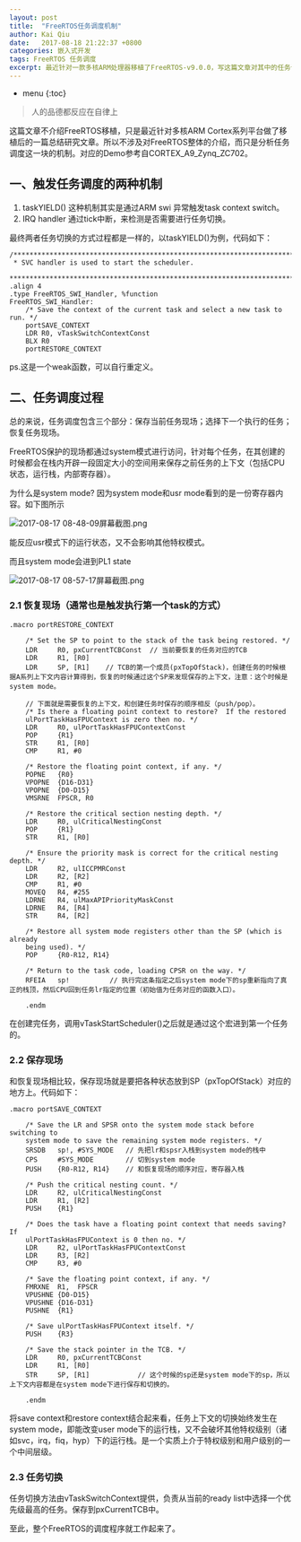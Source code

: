 ```yaml
---
layout: post
title:  "FreeRTOS任务调度机制"
author: Kai Qiu
date:   2017-08-18 21:22:37 +0800
categories: 嵌入式开发
tags: FreeRTOS 任务调度
excerpt: 最近针对一款多核ARM处理器移植了FreeRTOS-v9.0.0，写这篇文章对其中的任务调度机制进行系统的阐述。
---
```


* menu
{:toc}

> 人的品德都反应在自律上 

这篇文章不介绍FreeRTOS移植，只是最近针对多核ARM Cortex系列平台做了移植后的一篇总结研究文章。所以不涉及对FreeRTOS整体的介绍，而只是分析任务调度这一块的机制。对应的Demo参考自CORTEX_A9_Zynq_ZC702。

## 一、触发任务调度的两种机制

1. taskYIELD()
	这种机制其实是通过ARM swi 异常触发task context switch。
2. IRQ handler
   通过tick中断，来检测是否需要进行任务切换。

最终两者任务切换的方式过程都是一样的，以taskYIELD()为例，代码如下：

```
/******************************************************************************
 * SVC handler is used to start the scheduler.
 *****************************************************************************/
.align 4
.type FreeRTOS_SWI_Handler, %function
FreeRTOS_SWI_Handler:
	/* Save the context of the current task and select a new task to run. */
	portSAVE_CONTEXT
	LDR R0, vTaskSwitchContextConst
	BLX	R0
	portRESTORE_CONTEXT
```

ps.这是一个weak函数，可以自行重定义。

## 二、任务调度过程

总的来说，任务调度包含三个部分：保存当前任务现场；选择下一个执行的任务；恢复任务现场。

FreeRTOS保护的现场都通过system模式进行访问，针对每个任务，在其创建的时候都会在栈内开辟一段固定大小的空间用来保存之前任务的上下文（包括CPU状态，运行栈，内部寄存器）。

为什么是system mode? 因为system mode和usr mode看到的是一份寄存器内容。如下图所示

![2017-08-17 08-48-09屏幕截图.png](https://i.loli.net/2017/08/17/5995b1644d964.png)

能反应usr模式下的运行状态，又不会影响其他特权模式。

而且system mode会进到PL1 state

![2017-08-17 08-57-17屏幕截图.png](https://i.loli.net/2017/08/17/5995b20984f17.png)

### 2.1 恢复现场（通常也是触发执行第一个task的方式）

```
.macro portRESTORE_CONTEXT

	/* Set the SP to point to the stack of the task being restored. */
	LDR		R0, pxCurrentTCBConst  // 当前要恢复的任务对应的TCB
	LDR		R1, [R0]
	LDR		SP, [R1]    // TCB的第一个成员(pxTopOfStack)，创建任务的时候根据A系列上下文内容计算得到，恢复的时候通过这个SP来发现保存的上下文，注意：这个时候是system mode。

	// 下面就是需要恢复的上下文，和创建任务时保存的顺序相反（push/pop）。
	/* Is there a floating point context to restore?  If the restored
	ulPortTaskHasFPUContext is zero then no. */
	LDR		R0, ulPortTaskHasFPUContextConst
	POP		{R1}
	STR		R1, [R0]
	CMP		R1, #0

	/* Restore the floating point context, if any. */
	POPNE 	{R0}
	VPOPNE	{D16-D31}
	VPOPNE	{D0-D15}
	VMSRNE  FPSCR, R0

	/* Restore the critical section nesting depth. */
	LDR		R0, ulCriticalNestingConst
	POP		{R1}
	STR		R1, [R0]

	/* Ensure the priority mask is correct for the critical nesting depth. */
	LDR		R2, ulICCPMRConst
	LDR		R2, [R2]
	CMP		R1, #0
	MOVEQ	R4, #255
	LDRNE	R4, ulMaxAPIPriorityMaskConst
	LDRNE	R4, [R4]
	STR		R4, [R2]

	/* Restore all system mode registers other than the SP (which is already
	being used). */
	POP		{R0-R12, R14}

	/* Return to the task code, loading CPSR on the way. */
	RFEIA	sp!          // 执行完这条指定之后system mode下的sp重新指向了真正的栈顶，然后CPU回到任务lr指定的位置（初始值为任务对应的函数入口）。

	.endm
```

在创建完任务，调用vTaskStartScheduler()之后就是通过这个宏进到第一个任务的。

### 2.2 保存现场

和恢复现场相比较，保存现场就是要把各种状态放到SP（pxTopOfStack）对应的地方上。代码如下：

```
.macro portSAVE_CONTEXT

	/* Save the LR and SPSR onto the system mode stack before switching to
	system mode to save the remaining system mode registers. */
	SRSDB	sp!, #SYS_MODE   // 先把lr和spsr入栈到system mode的栈中
	CPS		#SYS_MODE        // 切到system mode
	PUSH	{R0-R12, R14}    // 和恢复现场的顺序对应，寄存器入栈

	/* Push the critical nesting count. */
	LDR		R2, ulCriticalNestingConst
	LDR		R1, [R2]
	PUSH	{R1}

	/* Does the task have a floating point context that needs saving?  If
	ulPortTaskHasFPUContext is 0 then no. */
	LDR		R2, ulPortTaskHasFPUContextConst
	LDR		R3, [R2]
	CMP		R3, #0

	/* Save the floating point context, if any. */
	FMRXNE  R1,  FPSCR
	VPUSHNE {D0-D15}
	VPUSHNE	{D16-D31}
	PUSHNE	{R1}

	/* Save ulPortTaskHasFPUContext itself. */
	PUSH	{R3}

	/* Save the stack pointer in the TCB. */
	LDR		R0, pxCurrentTCBConst
	LDR		R1, [R0]
	STR		SP, [R1]            // 这个时候的sp还是system mode下的sp，所以上下文内容都是在system mode下进行保存和切换的。

	.endm
```

将save context和restore context结合起来看，任务上下文的切换始终发生在system mode，即能改变user mode下的运行栈，又不会破坏其他特权级别（诸如svc，irq，fiq，hyp）下的运行栈。是一个实质上介于特权级别和用户级别的一个中间层级。

### 2.3 任务切换

任务切换方法由vTaskSwitchContext提供，负责从当前的ready list中选择一个优先级最高的任务。保存到pxCurrentTCB中。

至此，整个FreeRTOS的调度程序就工作起来了。
